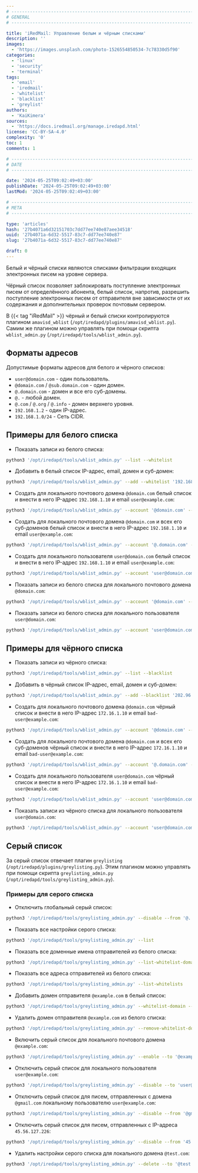 ```yaml
---
# -------------------------------------------------------------------------------------------------------------------- #
# GENERAL
# -------------------------------------------------------------------------------------------------------------------- #

title: 'iRedMail: Управление белым и чёрным списками'
description: ''
images:
  - 'https://images.unsplash.com/photo-1526554850534-7c78330d5f90'
categories:
  - 'linux'
  - 'security'
  - 'terminal'
tags:
  - 'email'
  - 'iredmail'
  - 'whitelist'
  - 'blacklist'
  - 'greylist'
authors:
  - 'KaiKimera'
sources:
  - 'https://docs.iredmail.org/manage.iredapd.html'
license: 'CC-BY-SA-4.0'
complexity: '0'
toc: 1
comments: 1

# -------------------------------------------------------------------------------------------------------------------- #
# DATE
# -------------------------------------------------------------------------------------------------------------------- #

date: '2024-05-25T09:02:49+03:00'
publishDate: '2024-05-25T09:02:49+03:00'
lastMod: '2024-05-25T09:02:49+03:00'

# -------------------------------------------------------------------------------------------------------------------- #
# META
# -------------------------------------------------------------------------------------------------------------------- #

type: 'articles'
hash: '27b4071a6d32151703c7dd77ee740e87aee34518'
uuid: '27b4071a-6d32-5517-83c7-dd77ee740e87'
slug: '27b4071a-6d32-5517-83c7-dd77ee740e87'

draft: 0
---
```


Белый и чёрный списки являются списками фильтрации входящих электронных писем на уровне сервера.

<!--more-->

Чёрный список позволяет заблокировать поступление электронных писем от определённого абонента, белый список, напротив, разрешить поступление электронных писем от отправителя вне зависимости от их содержания и дополнительных проверок почтовым сервером.

В {{< tag "iRedMail" >}} чёрный и белый списки контролируются плагином `amavisd_wblist` (`/opt/iredapd/plugins/amavisd_wblist.py`). Самим же плагином можно управлять при помощи скрипта `wblist_admin.py` (`/opt/iredapd/tools/wblist_admin.py`).

## Форматы адресов

Допустимые форматы адресов для белого и чёрного списков:

- `user@domain.com` - один пользователь.
- `@domain.com` / `@sub.domain.com` - один домен.
- `@.domain.com` - домен и все его суб-домены.
- `@.` - любой домен.
- `@.com` / `@.org` / `@.info` - домен верхнего уровня.
- `192.168.1.2` - один IP-адрес.
- `192.168.1.0/24` - Сеть CIDR.

## Примеры для белого списка

- Показать записи из белого списка:

```bash
python3 '/opt/iredapd/tools/wblist_admin.py' --list --whitelist
```

- Добавить в белый список IP-адрес, email, домен и суб-домен:

```bash
python3 '/opt/iredapd/tools/wblist_admin.py' --add --whitelist '192.168.1.10' 'user@domain.com' '@iredmail.org' '@.example.com'
```

- Создать для локального почтового домена `@domain.com` белый список и внести в него IP-адрес `192.168.1.10` и email `user@example.com`:

```bash
python3 '/opt/iredapd/tools/wblist_admin.py' --account '@domain.com' --add --whitelist '192.168.1.10' 'user@example.com'
```

- Создать для локального почтового домена `@domain.com` и всех его суб-доменов белый список и внести в него IP-адрес `192.168.1.10` и email `user@example.com`:

```bash
python3 '/opt/iredapd/tools/wblist_admin.py' --account '@.domain.com' --add --whitelist '192.168.1.10' 'user@example.com'
```

- Создать для локального пользователя `user@domain.com` белый список и внести в него IP-адрес `192.168.1.10` и email `user@example.com`:

```bash
python3 '/opt/iredapd/tools/wblist_admin.py' --account 'user@domain.com' --add --whitelist '192.168.1.10' 'user@example.com'
```

- Показать записи из белого списка для локального почтового домена `@domain.com`:

```bash
python3 '/opt/iredapd/tools/wblist_admin.py' --account '@domain.com' --list --whitelist
```

- Показать записи из белого списка для локального пользователя `user@domain.com`:

```bash
python3 '/opt/iredapd/tools/wblist_admin.py' --account 'user@domain.com' --list --whitelist
```

## Примеры для чёрного списка

- Показать записи из чёрного списка:

```bash
python3 '/opt/iredapd/tools/wblist_admin.py' --list --blacklist
```

- Добавить в чёрный список IP-адрес, email, домен и суб-домен:

```bash
python3 '/opt/iredapd/tools/wblist_admin.py' --add --blacklist '202.96.134.133' 'bad-user@domain.com' '@bad-domain.com' '@.sub-domain.com'
```

- Создать для локального почтового домена `@domain.com` чёрный список и внести в него IP-адрес `172.16.1.10` и email `bad-user@example.com`:

```bash
python3 '/opt/iredapd/tools/wblist_admin.py' --account '@domain.com' --add --blacklist '172.16.1.10' 'bad-user@example.com'
```

- Создать для локального почтового домена `@domain.com` и всех его суб-доменов чёрный список и внести в него IP-адрес `172.16.1.10` и email `bad-user@example.com`:

```bash
python3 '/opt/iredapd/tools/wblist_admin.py' --account '@.domain.com' --add --blacklist '172.16.1.10' 'bad-user@example.com'
```

- Создать для локального пользователя `user@domain.com` чёрный список и внести в него IP-адрес `172.16.1.10` и email `bad-user@example.com`:

```bash
python3 '/opt/iredapd/tools/wblist_admin.py' --account 'user@domain.com' --add --blacklist '172.16.1.10' 'bad-user@example.com'
```

- Показать записи из чёрного списка для локального пользователя `user@domain.com`:

```bash
python3 '/opt/iredapd/tools/wblist_admin.py' --account 'user@domain.com' --list --blacklist
```

## Серый список

За серый список отвечает плагин `greylisting` (`/opt/iredapd/plugins/greylisting.py`). Этим плагином можно управлять при помощи скрипта `greylisting_admin.py` (`/opt/iredapd/tools/greylisting_admin.py`).

### Примеры для серого списка

- Отключить глобальный серый список:

```bash
python3 '/opt/iredapd/tools/greylisting_admin.py' --disable --from '@.'
```

- Показать все настройки серого списка:

```bash
python3 '/opt/iredapd/tools/greylisting_admin.py' --list
```

- Показать все доменные имена отправителей из белого списка:

```bash
python3 '/opt/iredapd/tools/greylisting_admin.py' --list-whitelist-domains
```

- Показать все адреса отправителей из белого списка:

```bash
python3 '/opt/iredapd/tools/greylisting_admin.py' --list-whitelists
```

- Добавить домен отправителя `@example.com` в белый список:

```bash
python3 '/opt/iredapd/tools/greylisting_admin.py' --whitelist-domain --from '@example.com'
```

- Удалить домен отправителя `@example.com` из белого списка:

```bash
python3 '/opt/iredapd/tools/greylisting_admin.py' --remove-whitelist-domain --from '@example.com'
```

- Включить серый список для локального почтового домена `@example.com`:

```bash
python3 '/opt/iredapd/tools/greylisting_admin.py' --enable --to '@example.com'
```

- Отключить серый список для локального пользователя `user@example.com`:

```bash
python3 '/opt/iredapd/tools/greylisting_admin.py' --disable --to 'user@example.com'
```

- Отключить серый список для писем, отправленных с домена `@gmail.com` локальному пользователю `user@example.com`:

```bash
python3 '/opt/iredapd/tools/greylisting_admin.py' --disable --from '@gmail.com' --to 'user@example.com'
```

- Отключить серый список для писем, отправленных с IP-адреса `45.56.127.226`:

```bash
python3 '/opt/iredapd/tools/greylisting_admin.py' --disable --from '45.56.127.226'
```

- Удалить настройки серого списка для локального домена `@test.com`:

```bash
python3 '/opt/iredapd/tools/greylisting_admin.py' --delete --to '@test.com'
```

